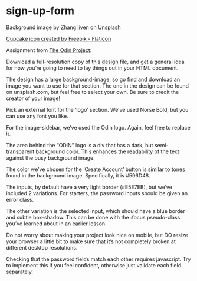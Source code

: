 # sign-up-form
Background image by <a href="https://unsplash.com/@lvenfoto?utm_source=unsplash&utm_medium=referral&utm_content=creditCopyText">Zhang liven</a> on <a href="https://unsplash.com/?utm_source=unsplash&utm_medium=referral&utm_content=creditCopyText">Unsplash</a>
  
<a href="https://www.flaticon.com/free-icons/cupcake" title="cupcake icons">Cupcake icon created by Freepik - Flaticon</a>



Assignment from <a href="https://www.theodinproject.com">The Odin Project</a>:


Download a full-resolution copy of <a href="https://cdn.statically.io/gh/TheOdinProject/curriculum/5f37d43908ef92499e95a9b90fc3cc291a95014c/html_css/project-sign-up-form/sign-up-form.png">this design</a> file, and get a general idea for how you’re going to need to lay things out in your HTML document.


The design has a large background-image, so go find and download an image you want to use for that section. The one in the design can be found on unsplash.com, but feel free to select your own. Be sure to credit the creator of your image!


Pick an external font for the ‘logo’ section. We’ve used Norse Bold, but you can use any font you like.


For the image-sidebar, we’ve used the Odin logo. Again, feel free to replace it.


The area behind the “ODIN” logo is a div that has a dark, but semi-transparent background color. This enhances the readability of the text against the busy background image.


The color we’ve chosen for the ‘Create Account’ button is similar to tones found in the background image. Specifically, it is #596D48.


The inputs, by default have a very light border (#E5E7EB), but we’ve included 2 variations. For starters, the password inputs should be given an error class.


The other variation is the selected input, which should have a blue border and subtle box-shadow. This can be done with the :focus pseudo-class you’ve learned about in an earlier lesson.


Do not worry about making your project look nice on mobile, but DO resize your browser a little bit to make sure that it’s not completely broken at different desktop resolutions.


Checking that the password fields match each other requires javascript. Try to implement this if you feel confident, otherwise just validate each field separately.